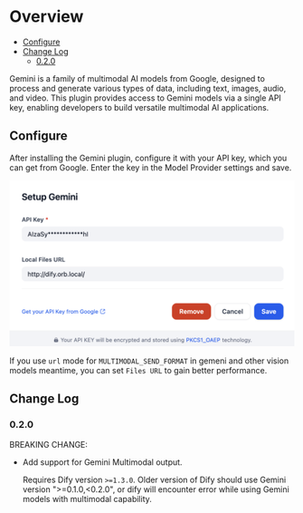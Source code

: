 # Overview

- [Configure](#configure)
- [Change Log](#change-log)
  - [0.2.0](#020)

Gemini is a family of multimodal AI models from Google, designed to process and generate various types of data, including text, images, audio, and video. This plugin provides access to Gemini models via a single API key, enabling developers to build versatile multimodal AI applications.

## Configure
After installing the Gemini plugin, configure it with your API key, which you can get from Google. Enter the key in the Model Provider settings and save.

![](./_assets/gemini-01.png)

If you use `url` mode for `MULTIMODAL_SEND_FORMAT` in gemeni and other vision models meantime, you can set `Files URL` to gain better performance.

## Change Log

### 0.2.0

BREAKING CHANGE:

- Add support for Gemini Multimodal output.

  Requires Dify version `>=1.3.0`. Older version of Dify should use Gemini version 
  ">=0.1.0,<0.2.0", or dify will encounter error while using Gemini models with multimodal
  capability.
